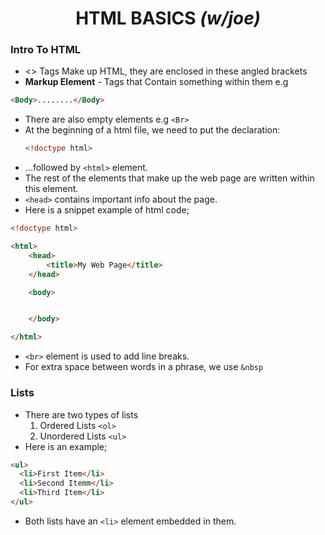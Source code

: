 # <center> HTML BASICS *(w/joe)*<center>
### Intro To HTML
- <> Tags Make up HTML, they are enclosed in these angled brackets
- **Markup Element** - Tags that Contain something within them e.g

````html
<Body>........</Body>
````
- There are also empty elements e.g ````<Br>````
- At the beginning of a html file, we need to put the declaration:
  ````html
  <!doctype html>
  ````
- ...followed by ````<html>```` element.
- The rest of the elements that make up the web page are written within this element.
- ````<head>```` contains important info about the page.
- Here is a snippet example of html code;
````html
<!doctype html>

<html>
    <head>
        <title>My Web Page</title>
    </head>

    <body>


    </body>

</html>
````
- ````<br>```` element is used to add line breaks.
- For extra space between words in a phrase, we use ````&nbsp````

### Lists 
- There are two types of lists
  1. Ordered Lists ````<ol>````
  2. Unordered Lists ````<ul>````
- Here is an example;
````html
<ul>
  <li>First Item</li>
  <li>Second Itemm</li>
  <li>Third Item</li>
</ul>
````
- Both lists have an ````<li>```` element embedded in them.
